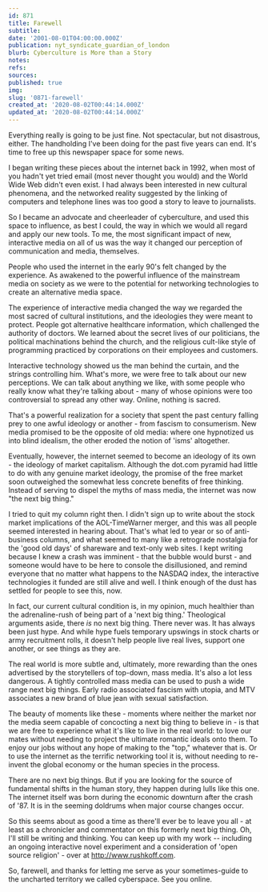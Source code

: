 ```yaml
---
id: 871
title: Farewell
subtitle: 
date: '2001-08-01T04:00:00.000Z'
publication: nyt_syndicate_guardian_of_london
blurb: Cyberculture is More than a Story
notes: 
refs: 
sources: 
published: true
img: 
slug: '0871-farewell'
created_at: '2020-08-02T00:44:14.000Z'
updated_at: '2020-08-02T00:44:14.000Z'
---
```

Everything really is going to be just fine. Not spectacular, but not disastrous, either. The handholding I've been doing for the past five years can end. It's time to free up this newspaper space for some news.

I began writing these pieces about the internet back in 1992, when most of you hadn't yet tried email (most never thought you would) and the World Wide Web didn't even exist. I had always been interested in new cultural phenomena, and the networked reality suggested by the linking of computers and telephone lines was too good a story to leave to journalists.

So I became an advocate and cheerleader of cyberculture, and used this space to influence, as best I could, the way in which we would all regard and apply our new tools. To me, the most significant impact of new, interactive media on all of us was the way it changed our perception of communication and media, themselves.

People who used the internet in the early 90's felt changed by the experience. As awakened to the powerful influence of the mainstream media on society as we were to the potential for networking technologies to create an alternative media space.

The experience of interactive media changed the way we regarded the most sacred of cultural institutions, and the ideologies they were meant to protect. People got alternative healthcare information, which challenged the authority of doctors. We learned about the secret lives of our politicians, the political machinations behind the church, and the religious cult-like style of programming practiced by corporations on their employees and customers.

Interactive technology showed us the man behind the curtain, and the strings controlling him. What's more, we were free to talk about our new perceptions. We can talk about anything we like, with some people who really know what they're talking about - many of whose opinions were too controversial to spread any other way. Online, nothing is sacred.

That's a powerful realization for a society that spent the past century falling prey to one awful ideology or another - from fascism to consumerism. New media promised to be the opposite of old media: where one hypnotized us into blind idealism, the other eroded the notion of 'isms' altogether.

Eventually, however, the internet seemed to become an ideology of its own - the ideology of market capitalism. Although the dot.com pyramid had little to do with any genuine market ideology, the promise of the free market soon outweighed the somewhat less concrete benefits of free thinking. Instead of serving to dispel the myths of mass media, the internet was now "the next big thing."

I tried to quit my column right then. I didn't sign up to write about the stock market implications of the AOL-TimeWarner merger, and this was all people seemed interested in hearing about. That's what led to year or so of anti-business columns, and what seemed to many like a retrograde nostalgia for the 'good old days' of shareware and text-only web sites. I kept writing because I knew a crash was imminent - that the bubble would burst - and someone would have to be here to console the disillusioned, and remind everyone that no matter what happens to the NASDAQ index, the interactive technologies it funded are still alive and well. I think enough of the dust has settled for people to see this, now.

In fact, our current cultural condition is, in my opinion, much healthier than the adrenaline-rush of being part of a 'next big thing.' Theological arguments aside, there *is* no next big thing. There never was. It has always been just hype. And while hype fuels temporary upswings in stock charts or army recruitment rolls, it doesn't help people live real lives, support one another, or see things as they are.

The real world is more subtle and, ultimately, more rewarding than the ones advertised by the storytellers of top-down, mass media. It's also a lot less dangerous. A tightly controlled mass media can be used to push a wide range next big things. Early radio associated fascism with utopia, and MTV associates a new brand of blue jean with sexual satisfaction.

The beauty of moments like these - moments where neither the market nor the media seem capable of concocting a next big thing to believe in - is that we are free to experience what it's like to live in the real world: to love our mates without needing to project the ultimate romantic ideals onto them. To enjoy our jobs without any hope of making to the "top," whatever that is. Or to use the internet as the terrific networking tool it is, without needing to re-invent the global economy or the human species in the process.

There are no next big things. But if you are looking for the source of fundamental shifts in the human story, they happen during lulls like this one. The internet itself was born during the economic downturn after the crash of '87. It is in the seeming doldrums when major course changes occur.

So this seems about as good a time as there'll ever be to leave you all - at least as a chronicler and commentator on this formerly next big thing. Oh, I'll still be writing and thinking. You can keep up with my work -- including an ongoing interactive novel experiment and a consideration of 'open source religion' - over at http://www.rushkoff.com.

So, farewell, and thanks for letting me serve as your sometimes-guide to the uncharted territory we called cyberspace. See you online.
